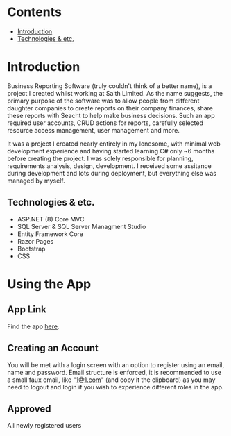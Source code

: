 # Contents
- [Introduction](#Introduction)
- [Technologies & etc.](##technologies--etc)

# Introduction 
Business Reporting Software (truly couldn't think of a better name), is a project I created whilst working at Saith Limited. As the name suggests, the primary purpose of the software was to allow people from different daughter companies to create reports on their company finances, share these reports with Seacht to help make business decisions. Such an app required user accounts, CRUD actions for reports, carefully selected resource access management, user management and more.

It was a project I created nearly entirely in my lonesome, with minimal web development experience and having started learning C# only ~6 months before creating the project. I was solely responsible for planning, requirements analysis, design, development. I received some assitance during development and lots during deployment, but everything else was managed by myself.

## Technologies & etc.
<ul>
  <li>ASP.NET (8) Core MVC</li>
  <li>SQL Server & SQL Server Managment Studio</li>
  <li>Entity Framework Core</li>
  <li>Razor Pages</li>
  <li>Bootstrap</li>
  <li>CSS</li>
</ul>

# Using the App

## App Link
Find the app <a href="">here</a>.

## Creating an Account
You will be met with a login screen with an option to register using an email, name and password. Email structure is enforced, it is recommended to use a small faux email, like "1@1.com" (and copy it the clipboard) as you may need to logout and login if you wish to experience different roles in the app.

## Approved
All newly registered users 
